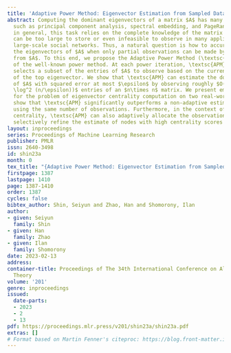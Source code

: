 ```yaml
---
title: 'Adaptive Power Method: Eigenvector Estimation from Sampled Data'
abstract: Computing the dominant eigenvectors of a matrix $A$ has many applications,
  such as principal component analysis, spectral embedding, and PageRank. However,
  in general, this task relies on the complete knowledge of the matrix $A$, which
  can be too large to store or even infeasible to observe in many applications, e.g.,
  large-scale social networks. Thus, a natural question is how to accurately estimate
  the eigenvectors of $A$ when only partial observations can be made by sampling entries
  from $A$. To this end, we propose the Adaptive Power Method (\textsc{APM}), a variant
  of the well-known power method. At each power iteration, \textsc{APM} adaptively
  selects a subset of the entries of $A$ to observe based on the current estimate
  of the top eigenvector. We show that \textsc{APM} can estimate the dominant eigenvector(s)
  of $A$ with squared error at most $\epsilon$ by observing roughly $O(n\epsilon^{-2}
  \log^2 (n/\epsilon))$ entries of an $n\times n$ matrix. We present empirical results
  for the problem of eigenvector centrality computation on two real-world graphs and
  show that \textsc{APM} significantly outperforms a non-adaptive estimation algorithm
  using the same number of observations. Furthermore, in the context of eigenvector
  centrality, \textsc{APM} can also adaptively allocate the observation budget to
  selectively refine the estimate of nodes with high centrality scores in the graph.
layout: inproceedings
series: Proceedings of Machine Learning Research
publisher: PMLR
issn: 2640-3498
id: shin23a
month: 0
tex_title: "{Adaptive Power Method: Eigenvector Estimation from Sampled Data}"
firstpage: 1387
lastpage: 1410
page: 1387-1410
order: 1387
cycles: false
bibtex_author: Shin, Seiyun and Zhao, Han and Shomorony, Ilan
author:
- given: Seiyun
  family: Shin
- given: Han
  family: Zhao
- given: Ilan
  family: Shomorony
date: 2023-02-13
address:
container-title: Proceedings of The 34th International Conference on Algorithmic Learning
  Theory
volume: '201'
genre: inproceedings
issued:
  date-parts:
  - 2023
  - 2
  - 13
pdf: https://proceedings.mlr.press/v201/shin23a/shin23a.pdf
extras: []
# Format based on Martin Fenner's citeproc: https://blog.front-matter.io/posts/citeproc-yaml-for-bibliographies/
---
```

